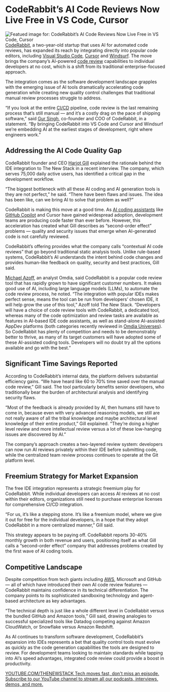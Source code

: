 # CodeRabbit’s AI Code Reviews Now Live Free in VS Code, Cursor
![Featued image for: CodeRabbit’s AI Code Reviews Now Live Free in VS Code, Cursor](https://cdn.thenewstack.io/media/2025/05/6082e96a-yunus-tug-gt1ar9ig1b8-unsplash-1024x683.jpg)
[CodeRabbit](https://www.coderabbit.ai/), a two-year-old startup that uses AI for automated code reviews, has expanded its reach by integrating directly into popular code editors, including [Visual Studio Code](https://thenewstack.io/this-week-in-programming-all-hail-visual-studio-code/), [Cursor](https://thenewstack.io/using-cursor-ai-as-part-of-your-development-workflow/) and [Windsurf](Windsurf).
The move brings the company’s AI-powered [code review](https://thenewstack.io/how-to-find-success-with-code-reviews/) capabilities to individual developers at no cost, which is a shift from its traditional enterprise-focused approach.

The integration comes as the software development landscape grapples with the emerging issue of AI tools dramatically accelerating code generation while creating new quality control challenges that traditional manual review processes struggle to address.

“If you look at the entire [CI/CD](https://thenewstack.io/ci-cd/) pipeline, code review is the last remaining process that’s still manual — and it’s a costly drag on the pace of shipping software,” said [Gur Singh](https://www.linkedin.com/in/guritfaq-singh-510175280/), co-founder and COO of CodeRabbit, in a statement. “By bringing CodeRabbit into VS Code and Cursor and Windsurf we’re embedding AI at the earliest stages of development, right where engineers work.”

## Addressing the AI Code Quality Gap
CodeRabbit founder and CEO [Harjot Gill](https://www.linkedin.com/in/harjotsgill/) explained the rationale behind the IDE integration to The New Stack in a recent interview. The company, which serves 75,000 daily active users, has identified a critical gap in the development workflow.

“The biggest bottleneck with all these AI coding and AI generation tools is they are not perfect,” he said. “There have been flaws and issues. The idea has been like, can we bring AI to solve that problem as well?”

CodeRabbit is making this move at a good time. As [AI coding assistants](https://thenewstack.io/what-are-ai-code-assistants-and-how-should-you-use-them/) like [GitHub Copilot](https://thenewstack.io/github-copilot-a-powerful-controversial-autocomplete-for-developers/) and Cursor have gained widespread adoption, development teams are producing code faster than ever before. However, this acceleration has created what Gill describes as “second-order effect” problems — quality and security issues that emerge when AI-generated code is not carefully reviewed.

CodeRabbit’s offering provides what the company calls “contextual AI code reviews” that go beyond traditional static analysis tools. Unlike rule-based systems, CodeRabbit’s AI understands the intent behind code changes and provides human-like feedback on quality, security and best practices, Gill said.

[Michael Azoff](https://www.linkedin.com/in/michaelazoff/?originalSubdomain=uk), an analyst Omdia, said CodeRabbit is a popular code review tool that has rapidly grown to have significant customer numbers. It makes good use of AI, including large language models (LLMs), to automate the code review process, he noted.
“The integration with popular IDEs makes perfect sense, means the tool can be run from developers’ chosen IDE, it will help grow the use of this tool,” Azoff told The New Stack. “Developers will have a choice of code review tools with CodeRabbit, a dedicated tool, whereas many of the code optimization and review tasks are available as features in AI-based IDE code assistants, as well as stand-alone AI-assisted AppDev platforms (both categories recently reviewed in [Omdia Universes](https://omdia.tech.informa.com/vendor-selection)). So CodeRabbit has plenty of competition and needs to be demonstrably better to thrive, as many of its target customers will have adopted some of these AI-assisted coding tools. Developers will no doubt try all the options available and go with the best.”

## Significant Time Savings Reported
According to CodeRabbit’s internal data, the platform delivers substantial efficiency gains. “We have heard like 60 to 70% time saved over the manual code review,” Gill said. The tool particularly benefits senior developers, who traditionally bear the burden of architectural analysis and identifying security flaws.

“Most of the feedback is already provided by AI, then humans still have to come in, because even with very advanced reasoning models, we still are not really aware of all the tribal knowledge and maybe architectural level knowledge of their entire product,” Gill explained. “They’re doing a higher level review and more intellectual review versus a lot of these low-hanging issues are discovered by AI.”

The company’s approach creates a two-layered review system: developers can now run AI reviews privately within their IDE before submitting code, while the centralized team review process continues to operate at the Git platform level.

## Freemium Strategy for Market Expansion
The free IDE integration represents a strategic freemium play for CodeRabbit. While individual developers can access AI reviews at no cost within their editors, organizations still need to purchase enterprise licenses for comprehensive CI/CD integration.

“For us, it’s like a stepping stone. It’s like a freemium model, where we give it out for free for the individual developers, in a hope that they adopt CodeRabbit in a more centralized manner,” Gill said.

This strategy appears to be paying off. CodeRabbit reports 30-40% monthly growth in both revenue and users, positioning itself as what Gill calls a “second-order effect” company that addresses problems created by the first wave of AI coding tools.

## Competitive Landscape
Despite competition from tech giants including [AWS](https://aws.amazon.com/?utm_content=inline+mention), Microsoft and GitHub — all of which have introduced their own AI code review features — CodeRabbit maintains confidence in its technical differentiation. The company points to its sophisticated sandboxing technology and agent-based architecture as key advantages.

“The technical depth is just like a whole different level in CodeRabbit versus the bundled GitHub and Amazon tools,” Gill said, drawing analogies to successful specialized tools like Datadog competing against Amazon CloudWatch, or Snowflake versus Amazon Redshift.

As AI continues to transform software development, CodeRabbit’s expansion into IDEs represents a bet that quality control tools must evolve as quickly as the code generation capabilities the tools are designed to review. For development teams looking to maintain standards while tapping into AI’s speed advantages, integrated code review could provide a boost in productivity.

[
YOUTUBE.COM/THENEWSTACK
Tech moves fast, don't miss an episode. Subscribe to our YouTube
channel to stream all our podcasts, interviews, demos, and more.
](https://youtube.com/thenewstack?sub_confirmation=1)